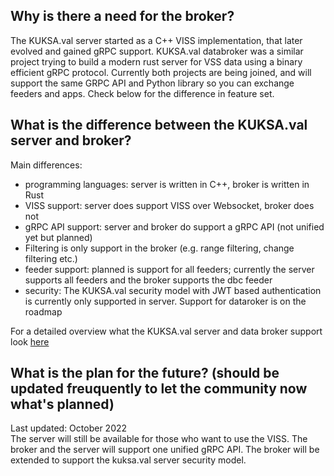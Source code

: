 ## Why is there a need for the broker?
The KUKSA.val server started as a C++ VISS implementation, that later evolved and gained gRPC support. KUKSA.val databroker was a similar project trying to build a modern rust server for VSS data using a binary efficient gRPC protocol. Currently both projects are being joined, and will support the same GRPC API and Python library so you can exchange feeders and apps.
Check below for the difference in feature set. 

## What is the difference between the KUKSA.val server and broker?

Main differences:

* programming languages: server is written in C++, broker is written in Rust
* VISS support: server does support VISS over Websocket, broker does not
* gRPC API support: server and broker do support a gRPC API (not unified yet but planned)
* Filtering is only support in the broker (e.g. range filtering, change filtering etc.)
* feeder support: planned is support for all feeders; currently the server supports all feeders and the broker supports the dbc feeder
* security: The KUKSA.val security model with JWT based authentication is currently only supported in server. Support for dataroker is on the roadmap

For a detailed overview what the KUKSA.val server and data broker support look [here](protocol/support.md)

## What is the plan for the future? (should be updated freuquently to let the community now what's planned)
Last updated: October 2022 <br>
The server will still be available for those who want to use the VISS.
The broker and the server will support one unified gRPC API.
The broker will be extended to support the kuksa.val server security model.

